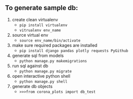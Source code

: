 ## To generate sample db:

1. create clean virtualenv
   * `pip install virtualenv`
   * `vitrualenv env_name`
2. source virtual env
   * `source env_name/bin/activate`
3. make sure required packages are installed
   * `pip install django pandas plotly requests PyGithub`
4. generate sql from models
   * `python manage.py makemigrations`
5. run sql against db
   * `python manage.py migrate`
6. open interactive python shell
   * `python manage.py shell`
7. generate db objects
   * `>>>from corona_plots import db_test`
